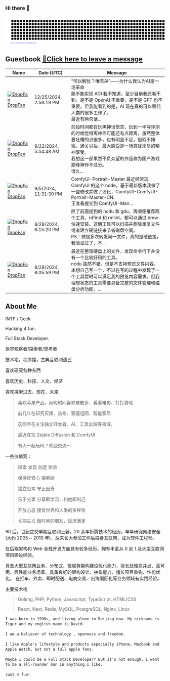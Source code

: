 ### Hi there 👋

<!--
**DropFan/DropFan** is a ✨ _special_ ✨ repository because its `README.md` (this file) appears on your GitHub profile.

Here are some ideas to get you started:

- 🔭 I’m currently working on ...
- 🌱 I’m currently learning ...
- 👯 I’m looking to collaborate on ...
- 🤔 I’m looking for help with ...
- 💬 Ask me about ...
- 📫 How to reach me: ...
- 😄 Pronouns: ...
- ⚡ Fun fact: ...
![Tiger's GitHub stats](https://github-readme-stats.vercel.app/api?username=dropfan&include_all_commits=true&count_private=true&show_icons=true&theme=transparent)
[![Top Langs](https://github-readme-stats.vercel.app/api/top-langs/?username=dropfan&hide=shell)](https://github.com/anuraghazra/github-readme-stats)
-->

![I'm Tiger](gitartwork.svg)

## Guestbook [📝Click here to leave a message](https://github.com/DropFan/DropFan/issues/1#issuecomment-new)
<!-- Guestbook -->
| Name | Date (UTC) | Message |
|---|---|---|
| <a href="https://github.com/DropFan"><img width="24" src="https://avatars.githubusercontent.com/u/1765378?s=24&u=856b621b99ff7c3bf23f4dcbd096e2569f7df7e1&v=4" alt="DropFan" /> DropFan</a> |12/25/2024, 2:56:19 PM|“何以解忧？唯有AI”——为什么我认为AI是一场革命<br />能不能实现 AGI 我不知道，至少目前我还看不到。是不是 OpenAI 不重要，是不是 GPT 也不重要。但我能看到的是，AI 现在真的可以替代人类的很多工作了。<br />最近有两句话...|
| <a href="https://github.com/DropFan"><img width="24" src="https://avatars.githubusercontent.com/u/1765378?s=24&u=856b621b99ff7c3bf23f4dcbd096e2569f7df7e1&v=4" alt="DropFan" /> DropFan</a> |9/22/2024, 5:54:48 AM|前段时间都在玩黑神话悟空，玩到一半写评测的时候觉得离神作可能还有点距离，虽然整体要吐槽的点很多，也有明显不足，但瑕不掩瑜。通关以后，最大感受是一场意犹未尽的精神享受。<br />我想这一部果然不负众望的作品称为国产游戏巅峰神作不过分。<br />很久...|
| <a href="https://github.com/DropFan"><img width="24" src="https://avatars.githubusercontent.com/u/1765378?s=24&u=856b621b99ff7c3bf23f4dcbd096e2569f7df7e1&v=4" alt="DropFan" /> DropFan</a> |9/5/2024, 11:31:30 PM|ComfyUI-Portrait-Master 最近经常玩 ComfyUI 的这个 node，基于最新版本我做了一些修改并做了汉化，ComfyUI-ComfyUI-Portrait-Master-CN.<br />正准备提交到 ComfyUI-Man...|
| <a href="https://github.com/DropFan"><img width="24" src="https://avatars.githubusercontent.com/u/1765378?s=24&u=856b621b99ff7c3bf23f4dcbd096e2569f7df7e1&v=4" alt="DropFan" /> DropFan</a> |8/28/2024, 6:15:20 PM|除了前面提到的 ncdu 和 gdu，再顺便推荐两个工具，rdfind 和 rmlint，都可以通过 brew 快速安装。这俩工具可以扫描并删除重复文件或者建立硬链接来节省磁盘空间。<br />PS：微信多次转发同一文件，真的是硬链接，我验证过了，不...|
| <a href="https://github.com/DropFan"><img width="24" src="https://avatars.githubusercontent.com/u/1765378?s=24&u=856b621b99ff7c3bf23f4dcbd096e2569f7df7e1&v=4" alt="DropFan" /> DropFan</a> |8/28/2024, 6:05:59 PM|最近在整理硬盘上的文件，发现命令行下并没有一个比较好用的工具。<br />ncdu 虽然不错，但是不支持预览文件内容，本想自己写一个，不过在写的过程中发现了一个工具暂时可以满足我的预览内容需求。但我理想状态的工具需要具备完整的文件管理和磁盘分析功能，...|
<!-- /Guestbook -->

## About Me

INTP / Geek

Hacking 4 fun.

Full Stack Developer.

世界观察者/探索者/思考者

技术宅，程序猿，古典互联网遗民

喜欢研究各种东西

喜欢历史、科技、人文、经济

喜欢探索过去、现在、未来

>喜欢苹果产品，闲暇时间喜欢散散步、看看电影、打打游戏
>
>前几年在研究买房、装修、家庭组网、智能家居
>
>这两年在关注独立开发者、AI、工具出海等领域，
>
>最近在玩 Stable Diffusion 和 ComfyUI
>
>有人一起玩吗？欢迎交流～

一些价值观：
>探索 发现 创造 体验
>
>保持好奇心 探索欲
>
>独立思考 守正出奇
>
>乐于分享 分享即学习，利他即利己
>
>开放心态 接受世界和人类的多样性
>
>长期主义 做时间的朋友，延迟满足

90 后，世纪之交早期互联网土著，20 余年折腾技术的经历，早年研究网络安全(大约 2005 ~ 2010 年)，后来长大参加工作后投身互联网，成为软件工程师。

在后端架构和 Web 全栈开发方面具有较多经历，拥有丰富从 0 到 1 及大型互联网项目建设经验。

具备大型互联网业务、分布式、微服务架构建设优化能力，擅长处理高并发、高可用、高性能业务场景。具备良好的架构设计、抽象能力，擅长项目重构、性能优化。
在打车、外卖、即时配送、电商交易、出海国际化等业务领域有实践经验。

主要技术栈
>Golang, PHP, Python, Javascript, TypeScript, HTML/CSS
>
>React, Next, Redis, MySQL, PostgreSQL, Nginx, Linux



```
I was born in 1990s, and living alone in Beijing now. My nickname is Tiger and my english name is David.

I am a believer of technology , openness and freedom.

I like Apple's lifestyle and products especially iPhone, Macbook and Apple Watch, but not a full apple fans.

Maybe I could be a Full Stack Developer? But it's not enough. I want to be a all-rounder man in anything I like.

Just 4 fun!
```
